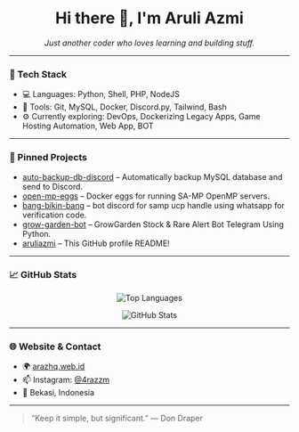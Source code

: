 <h1 align="center">Hi there 👋, I'm Aruli Azmi</h1>
<p align="center">
  <i>Just another coder who loves learning and building stuff.</i>
</p>

---

### 🔧 Tech Stack
- 💻 Languages: Python, Shell, PHP, NodeJS
- 🔗 Tools: Git, MySQL, Docker, Discord.py, Tailwind, Bash
- ⚙️ Currently exploring: DevOps, Dockerizing Legacy Apps, Game Hosting Automation, Web App, BOT

---

### 📌 Pinned Projects
- [auto-backup-db-discord](https://github.com/aruliazmi/auto-backup-db-discord) – Automatically backup MySQL database and send to Discord.
- [open-mp-eggs](https://github.com/aruliazmi/open-mp-eggs) – Docker eggs for running SA-MP OpenMP servers.
- [bang-bikin-bang](https://github.com/aruliazmi/bang-bikin-bang) – bot discord for samp ucp handle using whatsapp for verification code.
- [grow-garden-bot](https://github.com/aruliazmi/grow-garden-bot) – GrowGarden Stock & Rare Alert Bot Telegram Using Python.
- [aruliazmi](https://github.com/aruliazmi/aruliazmi) – This GitHub profile README!

---

### 📈 GitHub Stats

<p align="center">
  <img src="https://github-readme-stats.vercel.app/api/top-langs/?username=aruliazmi&layout=compact&theme=tokyonight&hide_title=true" alt="Top Languages" />
</p>

<p align="center">
  <img src="https://github-readme-stats.vercel.app/api?username=aruliazmi&show_icons=true&theme=tokyonight&hide_title=true" alt="GitHub Stats" />
</p>

---

### 🌐 Website & Contact
- 🌍 [arazhq.web.id](http://arazhq.web.id)
- 📫 Instagram: [@4razzm](https://instagram.com/4razzm)
- 📍 Bekasi, Indonesia

---

> “Keep it simple, but significant.” — Don Draper

